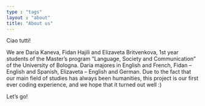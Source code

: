 ```yaml
---
type : "tags"
layout : "about"
title: "About us"
---
```


Ciao tutti! 

We are Daria Kaneva, Fidan Hajili and Elizaveta Britvenkova, 1st year students of the Master’s program “Language, Society and Communication” of the University of Bologna. Daria majores in English and French, Fidan – English and Spanish, Elizaveta – English and German. Due to the fact that our main field of studies has always been humanities, this project is our first ever coding experience, and we hope that it turned out well :) 

Let’s go!
 

